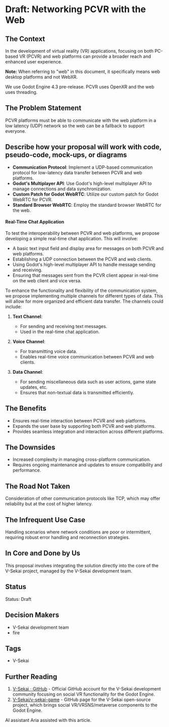 # Draft: Networking PCVR with the Web

## The Context

In the development of virtual reality (VR) applications, focusing on both PC-based VR (PCVR) and web platforms can provide a broader reach and enhanced user experience.

**Note:** When referring to "web" in this document, it specifically means web desktop platforms and not WebXR.

We use Godot Engine 4.3 pre-release. PCVR uses OpenXR and the web uses threading.

## The Problem Statement

PCVR platforms must be able to communicate with the web platform in a low latency (UDP) network so the web can be a fallback to support everyone.

## Describe how your proposal will work with code, pseudo-code, mock-ups, or diagrams

- **Communication Protocol**: Implement a UDP-based communication protocol for low-latency data transfer between PCVR and web platforms.
- **Godot's Multiplayer API**: Use Godot's high-level multiplayer API to manage connections and data synchronization.
- **Custom Patch for Godot WebRTC**: Utilize our custom patch for Godot WebRTC for PCVR.
- **Standard Browser WebRTC**: Employ the standard browser WebRTC for the web.

#### Real-Time Chat Application

To test the interoperability between PCVR and web platforms, we propose developing a simple real-time chat application. This will involve:

- A basic text input field and display area for messages on both PCVR and web platforms.
- Establishing a UDP connection between the PCVR and web clients.
- Using Godot's high-level multiplayer API to handle message sending and receiving.
- Ensuring that messages sent from the PCVR client appear in real-time on the web client and vice versa.

To enhance the functionality and flexibility of the communication system, we propose implementing multiple channels for different types of data. This will allow for more organized and efficient data transfer. The channels could include:

1. **Text Channel**:

   - For sending and receiving text messages.
   - Used in the real-time chat application.

2. **Voice Channel**:

   - For transmitting voice data.
   - Enables real-time voice communication between PCVR and web clients.

3. **Data Channel**:
   - For sending miscellaneous data such as user actions, game state updates, etc.
   - Ensures that non-textual data is transmitted efficiently.

## The Benefits

- Ensures real-time interaction between PCVR and web platforms.
- Expands the user base by supporting both PCVR and web platforms.
- Provides seamless integration and interaction across different platforms.

## The Downsides

- Increased complexity in managing cross-platform communication.
- Requires ongoing maintenance and updates to ensure compatibility and performance.

## The Road Not Taken

Consideration of other communication protocols like TCP, which may offer reliability but at the cost of higher latency.

## The Infrequent Use Case

Handling scenarios where network conditions are poor or intermittent, requiring robust error handling and reconnection strategies.

## In Core and Done by Us

This proposal involves integrating the solution directly into the core of the V-Sekai project, managed by the V-Sekai development team.

## Status

Status: Draft <!-- Draft | Proposed | Rejected | Accepted | Deprecated | Superseded by -->

## Decision Makers

- V-Sekai development team
- fire

## Tags

- V-Sekai

## Further Reading

1. [V-Sekai · GitHub](https://github.com/v-sekai) - Official GitHub account for the V-Sekai development community focusing on social VR functionality for the Godot Engine.
2. [V-Sekai/v-sekai-game](https://github.com/v-sekai/v-sekai-game) - GitHub page for the V-Sekai open-source project, which brings social VR/VRSNS/metaverse components to the Godot Engine.

AI assistant Aria assisted with this article.
